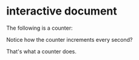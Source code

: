 # interactive document

The following is a counter:

<div id="test1">
</div>

Notice how the counter increments every second?

That's what a counter does.
